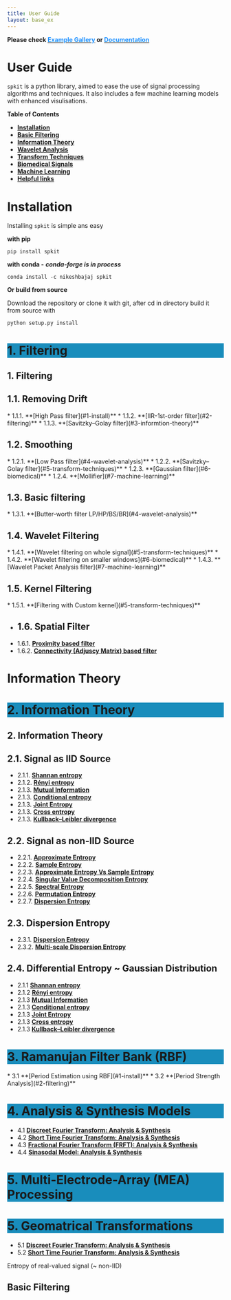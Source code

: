 ```yaml
---
title: User Guide
layout: base_ex
---
```


<div id="index-grid-full" class="section group">
  <div class="index-paragraph docutils container"><p> <strong> Please check <a href="https://spkit.github.io/guide" target="_blank"><font color="DodgerBlue">Example Gallery</font></a> or <a href="https://spkit.readthedocs.io/en/latest/" target="_blank"><font color="DodgerBlue">Documentation</font></a></strong></p></div>
</div>


# User Guide

`spkit` is a python library, aimed to ease the use of signal processing algorithms and techniques. It also includes a few machine learning models with enhanced visulisations.


**Table of Contents**
* **[Installation](#1-install)**
* **[Basic Filtering](#2-filtering)**
* **[Information Theory](#3-informtion-theory)**
* **[Wavelet Analysis](#4-wavelet-analysis)**
* **[Transform Techniques](#5-transform-techniques)**
* **[Biomedical Signals](#6-biomedical)**
* **[Machine Learning](#7-machine-learning)**
* **[Helpful links](#8-links)**



<h1 id="1-install">Installation</h1>

Installing `spkit` is simple ans easy

**with pip**

```console
pip install spkit
```

**with conda -** ***conda-forge is in process***

```console
conda install -c nikeshbajaj spkit
```


**Or build from source**

Download the repository or clone it with git, after cd in directory build it from source with 

```console
python setup.py install
```

<h1 style="background: #198dbc;" id="1-filtering">1. Filtering</h1>


1\. Filtering
------------

<h2 id="1-1-removing-drift">1.1. Removing Drift</h2>
* 1.1.1.  **[High Pass filter](#1-install)**
* 1.1.2.  **[IIR-1st-order filter](#2-filtering)**
* 1.1.3.  **[Savitzky–Golay filter](#3-informtion-theory)**

<h2 id="1-2-smoothing">1.2. Smoothing</h2>
* 1.2.1.  **[Low Pass filter](#4-wavelet-analysis)**
* 1.2.2.  **[Savitzky–Golay filter](#5-transform-techniques)**
* 1.2.3.  **[Gaussian filter](#6-biomedical)**
* 1.2.4.  **[Mollifier](#7-machine-learning)**

<h2 id="1-install">1.3. Basic filtering</h2>
* 1.3.1.  **[Butter-worth filter LP/HP/BS/BR](#4-wavelet-analysis)**

<h2 id="1-install">1.4. Wavelet Filtering</h2>
* 1.4.1.  **[Wavelet filtering on whole signal](#5-transform-techniques)**
* 1.4.2.  **[Wavelet filtering on smaller windows](#6-biomedical)**
* 1.4.3.  **[Wavelet Packet Analysis filter](#7-machine-learning)**


<h2 id="1-install">1.5. Kernel Filtering</h2>
* 1.5.1.  **[Filtering with Custom kernel](#5-transform-techniques)**

* <h2 id="1-install">1.6. Spatial Filter</h2>
* 1.6.1.  **[Proximity based filter](#5-transform-techniques)**
* 1.6.2.  **[Connectivity (Adjuscy Matrix) based filter](#5-transform-techniques)**


# Information Theory

<h1 style="background: #198dbc;" id="2-infomation">2. Information Theory</h1>

2\. Information Theory 
---------------------

<h2 id="1-1-removing-drift">2.1. Signal as IID Source</h2>

* 2.1.1.  **[Shannan entropy](#1-install)**
* 2.1.2.  **[Rényi entropy](#2-filtering)**
* 2.1.3.  **[Mutual Information](#3-informtion-theory)**
* 2.1.3.  **[Conditional entropy](#3-informtion-theory)**
* 2.1.3.  **[Joint Entropy](#3-informtion-theory)**
* 2.1.3.  **[Cross entropy](#3-informtion-theory)**
* 2.1.3.  **[Kullback–Leibler divergence](#3-informtion-theory)**

<h2 id="1-1-removing-drift">2.2. Signal as non-IID Source</h2>

* 2.2.1.  **[Approximate Entropy](#1-install)**
* 2.2.2.  **[Sample Entropy](#2-filtering)**
* 2.2.3.  **[Approximate Entropy Vs Sample Entropy](#3-informtion-theory)**
* 2.2.4.  **[Singular Value Decomposition Entropy](#3-informtion-theory)**
* 2.2.5.  **[Spectral Entropy](#3-informtion-theory)**
* 2.2.6.  **[Permutation Entropy](#3-informtion-theory)**
* 2.2.7.  **[Dispersion Entropy](#3-informtion-theory)**

<h2 id="1-1-removing-drift">2.3. Dispersion Entropy</h2>

* 2.3.1.  **[Dispersion Entropy](#1-install)**
* 2.3.2.  **[Multi-scale Dispersion Entropy](#1-install)**


<h2 id="1-1-removing-drift">2.4. Differential Entropy ~ Gaussian Distribution</h2>

* 2.1.1  **[Shannan entropy](#1-install)**
* 2.1.2  **[Rényi entropy](#2-filtering)**
* 2.1.3  **[Mutual Information](#3-informtion-theory)**
* 2.1.3  **[Conditional entropy](#3-informtion-theory)**
* 2.1.3  **[Joint Entropy](#3-informtion-theory)**
* 2.1.3  **[Cross entropy](#3-informtion-theory)**
* 2.1.3  **[Kullback–Leibler divergence](#3-informtion-theory)**




<h1 style="background: #198dbc;" id="3-infomation">3. Ramanujan Filter Bank (RBF)</h1>
* 3.1  **[Period Estimation using RBF](#1-install)**
* 3.2  **[Period Strength Analysis](#2-filtering)**



<h1 style="background: #198dbc;" id="3-infomation">4. Analysis & Synthesis Models</h1>

* 4.1  **[Discreet Fourier Transform: Analysis & Synthesis](#1-install)**
* 4.2  **[Short Time Fourier Transform: Analysis & Synthesis](#2-filtering)**
* 4.3  **[Fractional Fourier Transform (FRFT): Analysis & Synthesis](#3-informtion-theory)**
* 4.4  **[Sinasodal Model: Analysis & Synthesis](#3-informtion-theory)**


<h1 style="background: #198dbc;" id="3-infomation">5. Multi-Electrode-Array (MEA) Processing</h1>


<h1 style="background: #198dbc;" id="3-infomation">5. Geomatrical Transformations</h1>

* 5.1  **[Discreet Fourier Transform: Analysis & Synthesis](#1-install)**
* 5.2  **[Short Time Fourier Transform: Analysis & Synthesis](#2-filtering)**








Entropy of real-valued signal (~ non-IID)
<h2 class="no-bg" id="2-filtering">Basic Filtering</h2>














